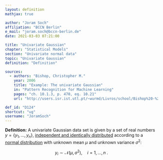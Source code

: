 ```yaml
---
layout: definition
mathjax: true

author: "Joram Soch"
affiliation: "BCCN Berlin"
e_mail: "joram.soch@bccn-berlin.de"
date: 2021-03-03 07:21:00

title: "Univariate Gaussian"
chapter: "Statistical Models"
section: "Univariate normal data"
topic: "Univariate Gaussian"
definition: "Definition"

sources:
  - authors: "Bishop, Christopher M."
    year: 2006
    title: "Example: The univariate Gaussian"
    in: "Pattern Recognition for Machine Learning"
    pages: "ch. 10.1.3, p. 470, eq. 10.21"
    url: "http://users.isr.ist.utl.pt/~wurmd/Livros/school/Bishop%20-%20Pattern%20Recognition%20And%20Machine%20Learning%20-%20Springer%20%202006.pdf"

def_id: "D124"
shortcut: "ug"
username: "JoramSoch"
---
```



**Definition:** A univariate Gaussian data set is given by a set of real numbers $y = \left\lbrace y_1, \ldots, y_n \right\rbrace$, [independent and identically distributed](/D/iid) according to a [normal distribution](/D/norm) with unknown mean $\mu$ and unknown variance $\sigma^2$:

$$ \label{eq:ug}
y_i \sim \mathcal{N}(\mu, \sigma^2), \quad i = 1, \ldots, n \; .
$$